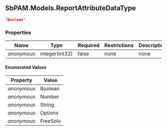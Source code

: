 
<h2 id="tocS_SbPAM.Models.ReportAttributeDataType">SbPAM.Models.ReportAttributeDataType</h2>

<a id="schemasbpam.models.reportattributedatatype"></a>
<a id="schema_SbPAM.Models.ReportAttributeDataType"></a>
<a id="tocSsbpam.models.reportattributedatatype"></a>
<a id="tocssbpam.models.reportattributedatatype"></a>

```json
"Boolean"

```

### Properties

|Name|Type|Required|Restrictions|Description|
|---|---|---|---|---|
|*anonymous*|integer(int32)|false|none|none|

#### Enumerated Values

|Property|Value|
|---|---|
|*anonymous*|Boolean|
|*anonymous*|Number|
|*anonymous*|String|
|*anonymous*|Options|
|*anonymous*|FreeSolo|


